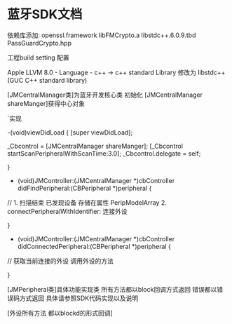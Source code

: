 
# 蓝牙SDK文档



依赖库添加: openssl.framework
libFMCrypto.a
libstdc++.6.0.9.tbd
PassGuardCrypto.hpp


工程build setting 配置 


Apple LLVM 8.0 - Language - c++ -> c++ standard Library 修改为 libstdc++(GUC C++ standard library)


[JMCentralManager类]为蓝牙开发核心类 
    初始化 [JMCentralManager shareManger]获得中心对象



`实现

-(void)viewDidLoad {
[super viewDidLoad];

_Cbcontrol = [JMCentralManager shareManger];
[_Cbcontrol startScanPeripheralWithScanTime:3.0];
_Cbcontrol.delegate = self;

}

- (void)JMController:(JMCentralManager *)cbController didFindPeripheral:(CBPeripheral *)peripheral {

// 1. 扫描结束 已发现设备 存储在属性 PeripModelArray 
    2. connectPeripheralWithIdentifier: 连接外设

}

- (void)JMController:(JMCentralManager *)cbController didConnectedPeripheral:(CBPeripheral *)peripheral {

// 获取当前连接的外设  调用外设的方法

}

[JMPeripheral类]具体功能实现类 所有方法都以block回调方式返回 错误都以错误码方式返回 具体请参照SDK代码实现以及说明


[外设所有方法 都以blockd的形式回调]




